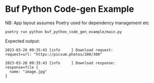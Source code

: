 # Buf Python Code-gen Example

NB: App layout assumes Poetry used for dependency management etc

```shell
poetry run python buf_python_code_gen_example/main.py
```

Expected output:

```
2023-03-20 09:35:43 [info     ] Download request:              request=url: "https://picsum.photos/200/300"

2023-03-20 09:35:43 [info     ] Download response:             response=file {
  name: "image.jpg"
}
```
